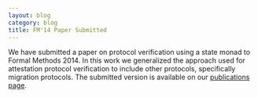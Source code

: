 ```yaml
---
layout: blog
category: blog
title: FM'14 Paper Submitted
---
```


We have submitted a paper on protocol verification using a state monad
to Formal Methods 2014.  In this work we generalized the approach used
for attestation protocol verification to include other protocols,
specifically migration protocols.  The submitted version is available
on our [publications page](publications.html).
